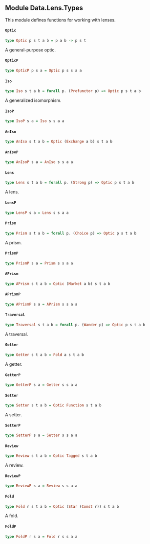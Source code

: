 ## Module Data.Lens.Types

This module defines functions for working with lenses.

#### `Optic`

``` purescript
type Optic p s t a b = p a b -> p s t
```

A general-purpose optic.

#### `OpticP`

``` purescript
type OpticP p s a = Optic p s s a a
```

#### `Iso`

``` purescript
type Iso s t a b = forall p. (Profunctor p) => Optic p s t a b
```

A generalized isomorphism.

#### `IsoP`

``` purescript
type IsoP s a = Iso s s a a
```

#### `AnIso`

``` purescript
type AnIso s t a b = Optic (Exchange a b) s t a b
```

#### `AnIsoP`

``` purescript
type AnIsoP s a = AnIso s s a a
```

#### `Lens`

``` purescript
type Lens s t a b = forall p. (Strong p) => Optic p s t a b
```

A lens.

#### `LensP`

``` purescript
type LensP s a = Lens s s a a
```

#### `Prism`

``` purescript
type Prism s t a b = forall p. (Choice p) => Optic p s t a b
```

A prism.

#### `PrismP`

``` purescript
type PrismP s a = Prism s s a a
```

#### `APrism`

``` purescript
type APrism s t a b = Optic (Market a b) s t a b
```

#### `APrismP`

``` purescript
type APrismP s a = APrism s s a a
```

#### `Traversal`

``` purescript
type Traversal s t a b = forall p. (Wander p) => Optic p s t a b
```

A traversal.

#### `Getter`

``` purescript
type Getter s t a b = Fold a s t a b
```

A getter.

#### `GetterP`

``` purescript
type GetterP s a = Getter s s a a
```

#### `Setter`

``` purescript
type Setter s t a b = Optic Function s t a b
```

A setter.

#### `SetterP`

``` purescript
type SetterP s a = Setter s s a a
```

#### `Review`

``` purescript
type Review s t a b = Optic Tagged s t a b
```

A review.

#### `ReviewP`

``` purescript
type ReviewP s a = Review s s a a
```

#### `Fold`

``` purescript
type Fold r s t a b = Optic (Star (Const r)) s t a b
```

A fold.

#### `FoldP`

``` purescript
type FoldP r s a = Fold r s s a a
```


